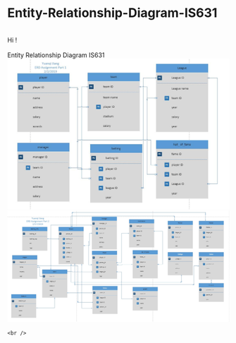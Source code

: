 # Entity-Relationship-Diagram-IS631
<!DOCTYPE html>
<html>

  <head>
    <meta charset='utf-8' />
    <meta http-equiv="X-UA-Compatible" content="chrome=1" />
    <meta name="description" content="Home Page : My Github Web" />

<div id="main_content_wrap" class="outer">
    <section id="main_content" class="inner">
    <br />
      Hi ! <br /><br />
      Entity Relationship Diagram IS631
      <img src="2.2.2019.jpg">
      <img src="2.17.2019.jpg">
      
    <br />

</div>




  </body>
</html>
